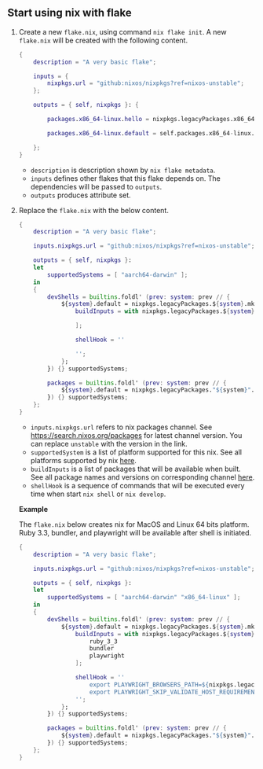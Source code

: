 ## Start using nix with flake

1. Create a new `flake.nix`, using command `nix flake init`. A new `flake.nix` will be created with the following content.

    ```nix
    {
        description = "A very basic flake";

        inputs = {
            nixpkgs.url = "github:nixos/nixpkgs?ref=nixos-unstable";
        };

        outputs = { self, nixpkgs }: {

            packages.x86_64-linux.hello = nixpkgs.legacyPackages.x86_64-linux.hello;

            packages.x86_64-linux.default = self.packages.x86_64-linux.hello;

        };
    }
    ```

    - `description` is description shown by `nix flake metadata`.
    - `inputs` defines other flakes that this flake depends on. The dependencies will be passed to `outputs`.
    - `outputs` produces attribute set.

2. Replace the `flake.nix` with the below content.
   
    ```nix
    {
        description = "A very basic flake";

        inputs.nixpkgs.url = "github:nixos/nixpkgs?ref=nixos-unstable";

        outputs = { self, nixpkgs }: 
        let 
            supportedSystems = [ "aarch64-darwin" ]; 
        in 
        {
            devShells = builtins.foldl' (prev: system: prev // {
                ${system}.default = nixpkgs.legacyPackages.${system}.mkShell {
                    buildInputs = with nixpkgs.legacyPackages.${system}; [

                    ];

                    shellHook = ''

                    '';
                };
            }) {} supportedSystems;

            packages = builtins.foldl' (prev: system: prev // {
                ${system}.default = nixpkgs.legacyPackages."${system}".hello; 
            }) {} supportedSystems;
        };
    }
    ```

    - `inputs.nixpkgs.url` refers to nix packages channel. See https://search.nixos.org/packages for latest channel version. You can replace `unstable` with the version in the link.
    - `supportedSystem` is a list of platform supported for this nix. See all platforms supported by nix [here](https://nix.dev/manual/nix/2.18/installation/supported-platforms#supported-platforms).
    - `buildInputs` is a list of packages that will be available when built. See all package names and versions on corresponding channel [here](https://search.nixos.org/packages).
    - `shellHook` is a sequence of commands that will be executed every time when start `nix shell` or `nix develop`.
  
    **Example**

    The `flake.nix` below creates nix for MacOS and Linux 64 bits platform. Ruby 3.3, bundler, and playwright will be available after shell is initiated.

    ```nix
    {
        description = "A very basic flake";

        inputs.nixpkgs.url = "github:nixos/nixpkgs?ref=nixos-unstable";

        outputs = { self, nixpkgs }: 
        let 
            supportedSystems = [ "aarch64-darwin" "x86_64-linux" ]; 
        in 
        {
            devShells = builtins.foldl' (prev: system: prev // {
                ${system}.default = nixpkgs.legacyPackages.${system}.mkShell {
                    buildInputs = with nixpkgs.legacyPackages.${system}; [
                        ruby_3_3
                        bundler
                        playwright
                    ];

                    shellHook = ''
                        export PLAYWRIGHT_BROWSERS_PATH=${nixpkgs.legacyPackages.${system}.playwright-driver.browsers}
                        export PLAYWRIGHT_SKIP_VALIDATE_HOST_REQUIREMENTS=true
                    '';
                };
            }) {} supportedSystems;

            packages = builtins.foldl' (prev: system: prev // {
                ${system}.default = nixpkgs.legacyPackages."${system}".hello; 
            }) {} supportedSystems;
        };
    }
    ```
